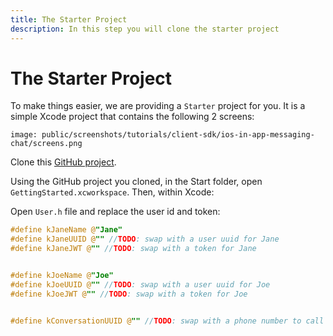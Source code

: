 ```yaml
---
title: The Starter Project
description: In this step you will clone the starter project
---
```


# The Starter Project

To make things easier, we are providing a `Starter` project for you. It is a simple Xcode project that contains the following 2 screens:

```screenshot
image: public/screenshots/tutorials/client-sdk/ios-in-app-messaging-chat/screens.png
```

Clone this [GitHub project](https://github.com/nexmo-community/ClientSDK-Get-Started-Messaging-Objective-C).

Using the GitHub project you cloned, in the Start folder, open `GettingStarted.xcworkspace`. Then, within Xcode:


Open `User.h` file and replace the user id and token:

```objective-c
#define kJaneName @"Jane"
#define kJaneUUID @"" //TODO: swap with a user uuid for Jane
#define kJaneJWT @"" //TODO: swap with a token for Jane


#define kJoeName @"Joe"
#define kJoeUUID @"" //TODO: swap with a user uuid for Joe
#define kJoeJWT @"" //TODO: swap with a token for Joe


#define kConversationUUID @"" //TODO: swap with a phone number to call

```
